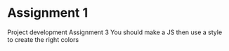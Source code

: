 # Assignment 1

Project development Assignment 3 
You should make a JS then use a style to create the right colors
